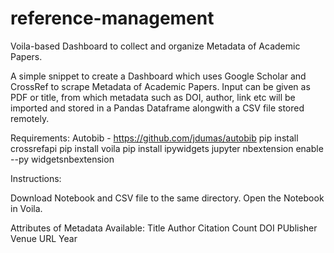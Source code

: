 # reference-management
Voila-based Dashboard to collect and organize Metadata of Academic Papers.

A simple snippet to create a Dashboard which uses Google Scholar and CrossRef to scrape Metadata of Academic Papers.
Input can be given as PDF or title, from which metadata such as DOI, author, link etc will be imported and stored in a Pandas Dataframe alongwith a CSV file stored remotely.


Requirements:
Autobib - https://github.com/jdumas/autobib
pip install crossrefapi
pip install voila
pip install ipywidgets
jupyter nbextension enable --py widgetsnbextension



Instructions:

Download Notebook and CSV file to the same directory.
Open the Notebook in Voila.

Attributes of Metadata Available:
Title
Author
Citation Count
DOI
PUblisher
Venue
URL
Year
